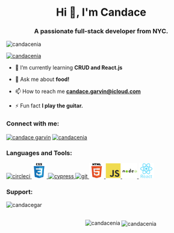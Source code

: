 <h1 align="center">Hi 👋, I'm Candace</h1>
<h3 align="center">A passionate full-stack developer from NYC.</h3>

<p align="left"> <img src="https://komarev.com/ghpvc/?username=candacenia&label=Profile%20views&color=0e75b6&style=flat" alt="candacenia" /> </p>

<p align="left"> <a href="https://github.com/ryo-ma/github-profile-trophy"><img src="https://github-profile-trophy.vercel.app/?username=candacenia" alt="candacenia" /></a> </p>

- 🌱 I’m currently learning **CRUD and React.js**

- 💬 Ask me about **food!**

- 📫 How to reach me **candace.garvin@icloud.com**

- ⚡ Fun fact **I play the guitar.**

<h3 align="left">Connect with me:</h3>
<p align="left">
<a href="https://linkedin.com/in/candace garvin" target="blank"><img align="center" src="https://raw.githubusercontent.com/rahuldkjain/github-profile-readme-generator/master/src/images/icons/Social/linked-in-alt.svg" alt="candace garvin" height="30" width="40" /></a>
<a href="https://stackoverflow.com/users/candacenia" target="blank"><img align="center" src="https://raw.githubusercontent.com/rahuldkjain/github-profile-readme-generator/master/src/images/icons/Social/stack-overflow.svg" alt="candacenia" height="30" width="40" /></a>
</p>

<h3 align="left">Languages and Tools:</h3>
<p align="left"> <a href="https://circleci.com" target="_blank" rel="noreferrer"> <img src="https://www.vectorlogo.zone/logos/circleci/circleci-icon.svg" alt="circleci" width="40" height="40"/> </a> <a href="https://www.w3schools.com/css/" target="_blank" rel="noreferrer"> <img src="https://raw.githubusercontent.com/devicons/devicon/master/icons/css3/css3-original-wordmark.svg" alt="css3" width="40" height="40"/> </a> <a href="https://www.cypress.io" target="_blank" rel="noreferrer"> <img src="https://raw.githubusercontent.com/simple-icons/simple-icons/6e46ec1fc23b60c8fd0d2f2ff46db82e16dbd75f/icons/cypress.svg" alt="cypress" width="40" height="40"/> </a> <a href="https://git-scm.com/" target="_blank" rel="noreferrer"> <img src="https://www.vectorlogo.zone/logos/git-scm/git-scm-icon.svg" alt="git" width="40" height="40"/> </a> <a href="https://www.w3.org/html/" target="_blank" rel="noreferrer"> <img src="https://raw.githubusercontent.com/devicons/devicon/master/icons/html5/html5-original-wordmark.svg" alt="html5" width="40" height="40"/> </a> <a href="https://developer.mozilla.org/en-US/docs/Web/JavaScript" target="_blank" rel="noreferrer"> <img src="https://raw.githubusercontent.com/devicons/devicon/master/icons/javascript/javascript-original.svg" alt="javascript" width="40" height="40"/> </a> <a href="https://nodejs.org" target="_blank" rel="noreferrer"> <img src="https://raw.githubusercontent.com/devicons/devicon/master/icons/nodejs/nodejs-original-wordmark.svg" alt="nodejs" width="40" height="40"/> </a> <a href="https://reactjs.org/" target="_blank" rel="noreferrer"> <img src="https://raw.githubusercontent.com/devicons/devicon/master/icons/react/react-original-wordmark.svg" alt="react" width="40" height="40"/> </a> </p>

<h3 align="left">Support:</h3>
<p><a href="https://www.buymeacoffee.com/candacegar"> <img align="left" src="https://cdn.buymeacoffee.com/buttons/v2/default-yellow.png" height="50" width="210" alt="candacegar" /></a></p><br><br>

<p><img align="left" src="https://github-readme-stats.vercel.app/api/top-langs?username=candacenia&show_icons=true&locale=en&layout=compact" alt="candacenia" /></p>

<p>&nbsp;<img align="center" src="https://github-readme-stats.vercel.app/api?username=candacenia&show_icons=true&locale=en" alt="candacenia" /></p>
